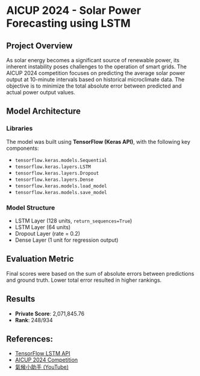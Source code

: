 # AICUP 2024 - Solar Power Forecasting using LSTM

## Project Overview
As solar energy becomes a significant source of renewable power, its inherent instability poses challenges to the operation of smart grids. The AICUP 2024 competition focuses on predicting the average solar power output at 10-minute intervals based on historical microclimate data. The objective is to minimize the total absolute error between predicted and actual power output values.


## Model Architecture

### Libraries

The model was built using **TensorFlow (Keras API)**, with the following key components:
- `tensorflow.keras.models.Sequential`  
- `tensorflow.keras.layers.LSTM`  
- `tensorflow.keras.layers.Dropout`  
- `tensorflow.keras.layers.Dense`  
- `tensorflow.keras.models.load_model`  
- `tensorflow.keras.models.save_model`


### Model Structure

- LSTM Layer (128 units, `return_sequences=True`)  
- LSTM Layer (64 units)  
- Dropout Layer (rate = 0.2)  
- Dense Layer (1 unit for regression output)


## Evaluation Metric
Final scores were based on the sum of absolute errors between predictions and ground truth. Lower total error resulted in higher rankings.

## Results
- **Private Score**: 2,071,845.76  
- **Rank**: 248/934


## References:  
  - [TensorFlow LSTM API](https://www.tensorflow.org/api_docs/python/tf/keras/layers/LSTM)  
  - [AICUP 2024 Competition](https://tbrain.trendmicro.com.tw/Competitions/Details/36)  
  - [氣候小助手 (YouTube)](https://www.youtube.com/watch?v=8Wvqr-vIh3A&t=724s)